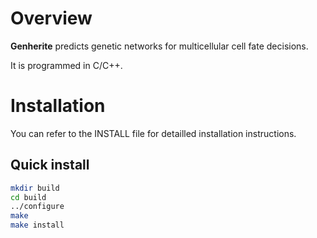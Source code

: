 Overview
========

**Genherite** predicts genetic networks for multicellular cell fate decisions.

It is programmed in C/C++.


Installation
============

You can refer to the INSTALL file for detailled installation instructions. 

Quick install
-------------

```sh
mkdir build
cd build
../configure
make
make install
```
